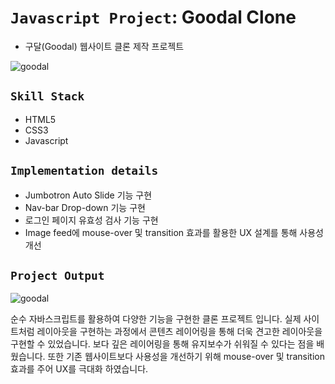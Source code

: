 # `Javascript Project`: Goodal Clone 
* 구달(Goodal) 웹사이트 클론 제작 프로젝트


![goodal](https://user-images.githubusercontent.com/71425369/118186390-a5764980-b478-11eb-99c6-f10cf1a328b5.PNG)

## `Skill Stack`

* HTML5 
* CSS3
* Javascript

## `Implementation details`

* Jumbotron Auto Slide 기능 구현
* Nav-bar Drop-down 기능 구현
* 로그인 페이지 유효성 검사 기능 구현
* Image feed에 mouse-over 및 transition 효과를 활용한 UX 설계를 통해 사용성 개선


## `Project Output`

![goodal](https://user-images.githubusercontent.com/71425369/118186493-c2ab1800-b478-11eb-8eb1-8c0cc396ff0b.gif)


순수 자바스크립트를 활용하여 다양한 기능을 구현한 클론 프로젝트 입니다. 실제 사이트처럼 레이아웃을 구현하는 과정에서 콘텐츠 레이어링을 통해 더욱 견고한 레이아웃을 구현할 수 있었습니다. 보다 깊은 레이어링을 통해 유지보수가 쉬워질 수 있다는 점을 배웠습니다.
또한 기존 웹사이트보다 사용성을 개선하기 위해 mouse-over 및 transition 효과를 주어 UX를 극대화 하였습니다.
